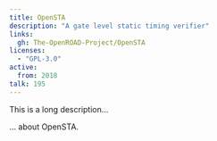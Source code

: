 ```yaml
---
title: OpenSTA
description: "A gate level static timing verifier"
links:
  gh: The-OpenROAD-Project/OpenSTA
licenses:
  - "GPL-3.0"
active:
  from: 2018
talk: 195
---
```


This is a long description...
<!--more-->
... about OpenSTA.
